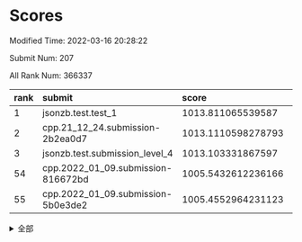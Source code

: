# Scores

Modified Time: 2022-03-16 20:28:22

Submit Num: 207

All Rank Num: 366337

| rank |               submit               |       score        |       sigma        | pk_num |
| :--- | :--------------------------------- | :----------------- | :----------------- | :----- |
| 1    | jsonzb.test.test_1                 | 1013.811065539587  | 0.8513404592802619 | 7079   |
| 2    | cpp.21_12_24.submission-2b2ea0d7   | 1013.1110598278793 | 0.8218838185681804 | 7077   |
| 3    | jsonzb.test.submission_level_4     | 1013.103331867597  | 0.7928632377481223 | 7080   |
| 54   | cpp.2022_01_09.submission-816672bd | 1005.5432612236166 | 0.7283658542430951 | 7079   |
| 55   | cpp.2022_01_09.submission-5b0e3de2 | 1005.4552964231123 | 0.7332614347605264 | 7079   |


<details>
<summary>全部</summary>

| rank |                 submit                 |       score        |       sigma        | pk_num |
| :--- | :------------------------------------- | :----------------- | :----------------- | :----- |
| 1    | jsonzb.test.test_1                     | 1013.811065539587  | 0.8513404592802619 | 7079   |
| 2    | cpp.21_12_24.submission-2b2ea0d7       | 1013.1110598278793 | 0.8218838185681804 | 7077   |
| 3    | jsonzb.test.submission_level_4         | 1013.103331867597  | 0.7928632377481223 | 7080   |
| 4    | gobigger.level_3.submission_level_3_12 | 1011.8704442352171 | 0.7742310533817335 | 7075   |
| 5    | gobigger.level_3.submission_level_3_20 | 1011.3466366954394 | 0.7614713432310871 | 7081   |
| 6    | gobigger.level_3.submission_level_3_24 | 1011.2899313365242 | 0.7614823194358284 | 7076   |
| 7    | gobigger.level_3.submission_level_3_10 | 1011.2531765483575 | 0.8040003229253536 | 7080   |
| 8    | gobigger.level_3.submission_level_3_23 | 1011.2344597869492 | 0.7511957560788101 | 7079   |
| 9    | gobigger.level_3.submission_level_3_6  | 1011.1987257997348 | 0.7819562554779625 | 7076   |
| 10   | gobigger.level_3.submission_level_3_9  | 1011.1141393552355 | 0.76995458245049   | 7082   |
| 11   | gobigger.level_3.submission_level_3_4  | 1011.0135594801134 | 0.7684576014193997 | 7082   |
| 12   | gobigger.level_3.submission_level_3_42 | 1010.965699524465  | 0.7636023689164875 | 7084   |
| 13   | gobigger.level_3.submission_level_3_17 | 1010.9074257432528 | 0.7538105132276728 | 7080   |
| 14   | gobigger.level_3.submission_level_3_25 | 1010.7830564248167 | 0.7745596777792663 | 7073   |
| 15   | gobigger.level_3.submission_level_3_26 | 1010.7234595191001 | 0.7585449442532571 | 7083   |
| 16   | gobigger.level_3.submission_level_3_47 | 1010.6909004567361 | 0.7999989041909529 | 7080   |
| 17   | gobigger.level_3.submission_level_3_39 | 1010.6596010323816 | 0.7592227779591604 | 7078   |
| 18   | gobigger.level_3.submission_level_3_5  | 1010.4659155456076 | 0.7565390466206736 | 7078   |
| 19   | gobigger.level_3.submission_level_3_31 | 1010.3444336012363 | 0.7575322565433478 | 7081   |
| 20   | gobigger.level_3.submission_level_3_14 | 1010.33608771576   | 0.7647727098359516 | 7079   |
| 21   | gobigger.level_3.submission_level_3_38 | 1010.3238649681998 | 0.7503227480907851 | 7081   |
| 22   | gobigger.level_3.submission_level_3_33 | 1010.2936712349289 | 0.7696004752671908 | 7080   |
| 23   | gobigger.level_3.submission_level_3_44 | 1010.2605694462902 | 0.7590991185229595 | 7086   |
| 24   | gobigger.level_3.submission_level_3_19 | 1010.2387938759487 | 0.7808968164378982 | 7080   |
| 25   | gobigger.level_3.submission_level_3_22 | 1010.2105013332182 | 0.7573593680681615 | 7068   |
| 26   | gobigger.level_3.submission_level_3_35 | 1010.204013160434  | 0.765328518045382  | 7077   |
| 27   | gobigger.level_3.submission_level_3_30 | 1010.198830086646  | 0.7923060180075124 | 7082   |
| 28   | gobigger.level_3.submission_level_3_48 | 1010.1809757233325 | 0.7761176486682807 | 7080   |
| 29   | gobigger.level_3.submission_level_3_45 | 1010.1529094818278 | 0.7434377144205337 | 7078   |
| 30   | gobigger.level_3.submission_level_3_34 | 1010.1468391815738 | 0.7541860099563906 | 7083   |
| 31   | gobigger.level_3.submission_level_3_7  | 1010.0885848439526 | 0.77545249657592   | 7081   |
| 32   | gobigger.level_3.submission_level_3_8  | 1010.0286224726711 | 0.756656115820395  | 7083   |
| 33   | gobigger.level_3.submission_level_3_13 | 1009.9300034834897 | 0.7565335517098029 | 7081   |
| 34   | gobigger.level_3.submission_level_3_11 | 1009.9185863756248 | 0.7692615796042321 | 7077   |
| 35   | gobigger.level_3.submission_level_3_28 | 1009.7422085949391 | 0.752182539895434  | 7083   |
| 36   | gobigger.level_3.submission_level_3_27 | 1009.7254754293132 | 0.7639342312124329 | 7078   |
| 37   | gobigger.level_3.submission_level_3_3  | 1009.6817172290359 | 0.7688845854053542 | 7073   |
| 38   | gobigger.level_3.submission_level_3_29 | 1009.6157062244537 | 0.7557964223075838 | 7073   |
| 39   | gobigger.level_3.submission_level_3_15 | 1009.4428501592364 | 0.7585048396373959 | 7078   |
| 40   | gobigger.level_3.submission_level_3_2  | 1009.4156975631078 | 0.7455052738438027 | 7078   |
| 41   | gobigger.level_3.submission_level_3_21 | 1009.3314971373168 | 0.7258893390899197 | 7075   |
| 42   | gobigger.level_3.submission_level_3_18 | 1009.3180040703462 | 0.7446875864141353 | 7079   |
| 43   | gobigger.level_3.submission_level_3_49 | 1009.1945000729477 | 0.757175128252098  | 7077   |
| 44   | gobigger.level_3.submission_level_3_37 | 1009.1864431246469 | 0.7451246882386258 | 7079   |
| 45   | gobigger.level_3.submission_level_3_36 | 1009.0652411284563 | 0.7557865880116876 | 7077   |
| 46   | gobigger.level_3.submission_level_3_16 | 1009.0299404284546 | 0.7536538558239674 | 7079   |
| 47   | gobigger.level_3.submission_level_3_1  | 1008.898839324759  | 0.7550872739525751 | 7077   |
| 48   | gobigger.level_3.submission_level_3_41 | 1008.8644218282442 | 0.7375834370087746 | 7082   |
| 49   | gobigger.level_3.submission_level_3_32 | 1008.7701384963995 | 0.755225602191307  | 7084   |
| 50   | gobigger.level_3.submission_level_3_46 | 1008.5947242082433 | 0.7281138808485658 | 7081   |
| 51   | gobigger.level_3.submission_level_3_0  | 1008.5655847666973 | 0.7514168965083258 | 7081   |
| 52   | gobigger.level_3.submission_level_3_40 | 1008.3896842338224 | 0.7364733453243366 | 7078   |
| 53   | gobigger.level_3.submission_level_3_43 | 1008.0802725356459 | 0.7373472703143322 | 7077   |
| 54   | cpp.2022_01_09.submission-816672bd     | 1005.5432612236166 | 0.7283658542430951 | 7079   |
| 55   | cpp.2022_01_09.submission-5b0e3de2     | 1005.4552964231123 | 0.7332614347605264 | 7079   |
| 56   | gobigger.level_1.submission_level_1_12 | 1004.6459226058237 | 0.7237183973445718 | 7083   |
| 57   | gobigger.level_1.submission_level_1_38 | 1004.5905199077231 | 0.7227349314977316 | 7074   |
| 58   | gobigger.level_1.submission_level_1_43 | 1004.504342251386  | 0.7167506684816899 | 7083   |
| 59   | gobigger.level_1.submission_level_1_42 | 1004.47766969393   | 0.723784340470621  | 7079   |
| 60   | gobigger.level_1.submission_level_1_41 | 1004.4418407642108 | 0.71733450768461   | 7079   |
| 61   | gobigger.level_1.submission_level_1_31 | 1004.3457157740588 | 0.7188931676429329 | 7077   |
| 62   | gobigger.level_1.submission_level_1_46 | 1004.1957396634793 | 0.7356562680452277 | 7077   |
| 63   | gobigger.level_1.submission_level_1_24 | 1004.151534116691  | 0.7247565611517098 | 7079   |
| 64   | gobigger.level_1.submission_level_1_18 | 1004.0895975921167 | 0.7218704472407776 | 7081   |
| 65   | gobigger.level_1.submission_level_1_28 | 1003.8589988369966 | 0.7197822819196383 | 7078   |
| 66   | gobigger.level_1.submission_level_1_1  | 1003.8339313866607 | 0.7129382069249071 | 7072   |
| 67   | gobigger.level_1.submission_level_1_36 | 1003.7820412309227 | 0.7106876614562823 | 7082   |
| 68   | gobigger.level_1.submission_level_1_37 | 1003.7705848136367 | 0.7244588977856099 | 7077   |
| 69   | gobigger.level_1.submission_level_1_34 | 1003.7083954894788 | 0.7088766093182937 | 7077   |
| 70   | gobigger.level_1.submission_level_1_11 | 1003.6995444056992 | 0.7250792308246714 | 7080   |
| 71   | gobigger.level_1.submission_level_1_39 | 1003.6821309767028 | 0.7083792627822846 | 7076   |
| 72   | gobigger.level_1.submission_level_1_45 | 1003.6778198862262 | 0.7153526332534647 | 7080   |
| 73   | gobigger.level_1.submission_level_1_47 | 1003.6556080266672 | 0.7258081893203815 | 7079   |
| 74   | gobigger.level_1.submission_level_1_3  | 1003.6366476812875 | 0.7190655596463839 | 7079   |
| 75   | gobigger.level_1.submission_level_1_2  | 1003.6056422808335 | 0.7311376306487483 | 7075   |
| 76   | gobigger.level_1.submission_level_1_19 | 1003.5841448510296 | 0.7299209291194281 | 7086   |
| 77   | gobigger.level_1.submission_level_1_8  | 1003.4057163927685 | 0.7129770514055178 | 7079   |
| 78   | gobigger.level_1.submission_level_1_29 | 1003.3842827758932 | 0.7163779604178303 | 7072   |
| 79   | gobigger.level_1.submission_level_1_21 | 1003.3831797282783 | 0.7193279100144839 | 7075   |
| 80   | gobigger.level_1.submission_level_1_6  | 1003.3451674242314 | 0.7102413371013114 | 7079   |
| 81   | gobigger.level_1.submission_level_1_15 | 1003.3420401743474 | 0.7198275336189517 | 7077   |
| 82   | gobigger.level_1.submission_level_1_5  | 1003.317125877707  | 0.7073681749462428 | 7077   |
| 83   | gobigger.level_1.submission_level_1_14 | 1003.2964061771866 | 0.7109869675363905 | 7083   |
| 84   | gobigger.level_1.submission_level_1_22 | 1003.2951471293709 | 0.7133270443145692 | 7080   |
| 85   | gobigger.level_1.submission_level_1_48 | 1003.2523332009515 | 0.7229844150242438 | 7079   |
| 86   | gobigger.level_1.submission_level_1_20 | 1003.1540919480241 | 0.7201560977448083 | 7079   |
| 87   | gobigger.level_1.submission_level_1_44 | 1003.1265408528308 | 0.7112072444384775 | 7090   |
| 88   | gobigger.level_1.submission_level_1_23 | 1003.0786880851366 | 0.7171470222454078 | 7085   |
| 89   | gobigger.level_1.submission_level_1_27 | 1003.0776217227325 | 0.7233280124848355 | 7071   |
| 90   | gobigger.level_1.submission_level_1_10 | 1003.0622380605984 | 0.7053155584154731 | 7085   |
| 91   | gobigger.level_1.submission_level_1_40 | 1003.0097452170087 | 0.7122473796925308 | 7072   |
| 92   | gobigger.level_1.submission_level_1_26 | 1002.9943481660198 | 0.714028892942409  | 7079   |
| 93   | gobigger.level_1.submission_level_1_7  | 1002.9398569786978 | 0.7208282570787781 | 7075   |
| 94   | gobigger.level_1.submission_level_1_9  | 1002.9014603044533 | 0.720547169667995  | 7084   |
| 95   | gobigger.level_1.submission_level_1_49 | 1002.8895225735008 | 0.7122483347809436 | 7075   |
| 96   | gobigger.level_1.submission_level_1_17 | 1002.7677156179903 | 0.7133470147602797 | 7082   |
| 97   | gobigger.level_1.submission_level_1_35 | 1002.7647792844723 | 0.7069145303605321 | 7085   |
| 98   | gobigger.level_1.submission_level_1_30 | 1002.7500523245127 | 0.7132909140656619 | 7082   |
| 99   | gobigger.level_1.submission_level_1_13 | 1002.591796503773  | 0.7109640800843343 | 7072   |
| 100  | gobigger.level_1.submission_level_1_25 | 1002.5834621851967 | 0.7299978702280374 | 7076   |
| 101  | gobigger.level_1.submission_level_1_16 | 1002.565383143133  | 0.7148377729895139 | 7081   |
| 102  | gobigger.level_1.submission_level_1_33 | 1002.3987171238922 | 0.7195793309817967 | 7082   |
| 103  | gobigger.level_1.submission_level_1_32 | 1002.3367050809622 | 0.7154412860703788 | 7075   |
| 104  | gobigger.level_1.submission_level_1_0  | 1002.1863447538618 | 0.7153796906742654 | 7079   |
| 105  | gobigger.level_1.submission_level_1_4  | 1001.5201811864627 | 0.7064208233860616 | 7073   |
| 106  | gobigger.random.submission_random_22   | 997.4729218900775  | 0.689633163622969  | 7079   |
| 107  | gobigger.random.submission_random_10   | 997.3177898908982  | 0.7068823246979681 | 7080   |
| 108  | gobigger.random.submission_random_17   | 997.2339876890086  | 0.7057028778398287 | 7076   |
| 109  | gobigger.random.submission_random_36   | 997.2187861604235  | 0.7116779522934155 | 7076   |
| 110  | gobigger.random.submission_random_16   | 997.0241054636216  | 0.7074081348249873 | 7086   |
| 111  | gobigger.random.submission_random_34   | 996.9895425513844  | 0.7081937513376767 | 7074   |
| 112  | gobigger.random.submission_random_14   | 996.9869193347254  | 0.6953726784897118 | 7081   |
| 113  | gobigger.random.submission_random_48   | 996.782751586937   | 0.7101267262512381 | 7080   |
| 114  | gobigger.random.submission_random_30   | 996.7089287662078  | 0.6979429727461683 | 7078   |
| 115  | gobigger.random.submission_random_37   | 996.6657392198186  | 0.7066925567228892 | 7075   |
| 116  | gobigger.random.submission_random_45   | 996.6271320722876  | 0.7175757213236496 | 7077   |
| 117  | gobigger.random.submission_random_47   | 996.5420823439856  | 0.7034308201292288 | 7080   |
| 118  | gobigger.random.submission_random_8    | 996.4540355204841  | 0.7101786068868241 | 7080   |
| 119  | gobigger.random.submission_random_42   | 996.3159550722294  | 0.7164087841703103 | 7078   |
| 120  | gobigger.random.submission_random_28   | 996.3018242358123  | 0.709618975794055  | 7079   |
| 121  | gobigger.random.submission_random_18   | 996.2711742989154  | 0.7086865058334246 | 7083   |
| 122  | gobigger.random.submission_random_44   | 996.2250977522365  | 0.7143140329806982 | 7079   |
| 123  | gobigger.random.submission_random_38   | 996.120508322998   | 0.7215068463108174 | 7080   |
| 124  | gobigger.random.submission_random_21   | 996.1011566148787  | 0.7153084227853371 | 7081   |
| 125  | gobigger.random.submission_random_46   | 996.0047192542967  | 0.7012295543890326 | 7078   |
| 126  | gobigger.random.submission_random_25   | 995.9397794769661  | 0.6999445088411071 | 7084   |
| 127  | gobigger.random.submission_random_31   | 995.935326136254   | 0.7149490932810796 | 7076   |
| 128  | gobigger.random.submission_random_29   | 995.9351939952995  | 0.7162432208962342 | 7083   |
| 129  | gobigger.random.submission_random_35   | 995.8845078277327  | 0.705087094866142  | 7076   |
| 130  | gobigger.random.submission_random_11   | 995.8098621565772  | 0.7090832202621019 | 7076   |
| 131  | gobigger.random.submission_random_12   | 995.8035630054154  | 0.7147793060048383 | 7080   |
| 132  | gobigger.random.submission_random_19   | 995.7925829484991  | 0.7070434608857281 | 7083   |
| 133  | gobigger.random.submission_random_49   | 995.7787278388095  | 0.7030342632868143 | 7079   |
| 134  | gobigger.random.submission_random_15   | 995.6817220534007  | 0.7181130510215139 | 7077   |
| 135  | gobigger.random.submission_random_43   | 995.6356754060695  | 0.7138693979231222 | 7080   |
| 136  | gobigger.random.submission_random_23   | 995.613463433364   | 0.7232162774661901 | 7078   |
| 137  | gobigger.random.submission_random_40   | 995.5790315459267  | 0.709654181742308  | 7079   |
| 138  | gobigger.random.submission_random_2    | 995.546199534825   | 0.7079443494189785 | 7082   |
| 139  | gobigger.random.submission_random_24   | 995.4768611121145  | 0.7301365850250882 | 7078   |
| 140  | gobigger.random.submission_random_41   | 995.4386895414727  | 0.7277642942909099 | 7086   |
| 141  | gobigger.random.submission_random_4    | 995.4048540575784  | 0.7184884857187107 | 7077   |
| 142  | gobigger.random.submission_random_13   | 995.4030682915868  | 0.7210333615130816 | 7075   |
| 143  | gobigger.random.submission_random_26   | 995.3670178845249  | 0.720277427621978  | 7079   |
| 144  | gobigger.random.submission_random_33   | 995.3353817151608  | 0.7107029295061823 | 7079   |
| 145  | gobigger.random.submission_random_3    | 995.2936684232665  | 0.7166804441560745 | 7077   |
| 146  | gobigger.random.submission_random_20   | 995.2727935455075  | 0.7177972509381771 | 7075   |
| 147  | gobigger.random.submission_random_32   | 995.1590949592551  | 0.7262620298166456 | 7072   |
| 148  | gobigger.random.submission_random_6    | 995.0359093886209  | 0.7305613984937375 | 7079   |
| 149  | gobigger.random.submission_random_5    | 995.0059553963043  | 0.7107765961562722 | 7076   |
| 150  | gobigger.random.submission_random_27   | 994.9039555665304  | 0.7049918263768254 | 7077   |
| 151  | gobigger.random.submission_random_7    | 994.8899007168335  | 0.7216547441755552 | 7077   |
| 152  | gobigger.random.submission_random_0    | 994.843916146303   | 0.7216162303417439 | 7078   |
| 153  | gobigger.level_2.submission_level_2_14 | 994.8277704344242  | 0.7459961271564213 | 7081   |
| 154  | gobigger.random.submission_random_1    | 994.7149724550077  | 0.7205986149088713 | 7080   |
| 155  | gobigger.random.submission_random_39   | 994.2862488927893  | 0.6961075484598269 | 7079   |
| 156  | gobigger.level_2.submission_level_2_40 | 994.1895056936045  | 0.7357944628030736 | 7076   |
| 157  | gobigger.random.submission_random_9    | 993.7994384380321  | 0.7394963461072644 | 7084   |
| 158  | gobigger.level_2.submission_level_2_12 | 993.7385725328078  | 0.746156794360288  | 7077   |
| 159  | gobigger.level_2.submission_level_2_24 | 993.6609972894099  | 0.7352120823802852 | 7082   |
| 160  | gobigger.level_2.submission_level_2_35 | 993.6156409385513  | 0.7252662651902952 | 7079   |
| 161  | gobigger.level_2.submission_level_2_29 | 993.2664103047957  | 0.7502794426173562 | 7075   |
| 162  | gobigger.level_2.submission_level_2_48 | 993.2364532714688  | 0.7337458096601429 | 7080   |
| 163  | gobigger.level_2.submission_level_2_45 | 993.229184862207   | 0.7355740085117509 | 7084   |
| 164  | gobigger.level_2.submission_level_2_3  | 993.0127651243158  | 0.7522765121298342 | 7081   |
| 165  | gobigger.level_2.submission_level_2_9  | 992.9779652847354  | 0.7393925684853162 | 7074   |
| 166  | gobigger.level_2.submission_level_2_41 | 992.9676896839455  | 0.7312769685636126 | 7082   |
| 167  | gobigger.level_2.submission_level_2_44 | 992.8834038278412  | 0.7328792464605259 | 7079   |
| 168  | gobigger.level_2.submission_level_2_20 | 992.7045819693351  | 0.7317760816776191 | 7075   |
| 169  | gobigger.level_2.submission_level_2_37 | 992.6261681723291  | 0.7439714103177115 | 7080   |
| 170  | gobigger.level_2.submission_level_2_19 | 992.5905877246471  | 0.7419781982156505 | 7078   |
| 171  | gobigger.level_2.submission_level_2_4  | 992.3507382420597  | 0.7453665209343034 | 7075   |
| 172  | gobigger.level_2.submission_level_2_21 | 992.3099915180414  | 0.734516696130432  | 7077   |
| 173  | gobigger.level_2.submission_level_2_11 | 992.3096644571359  | 0.7282991049816346 | 7076   |
| 174  | gobigger.level_2.submission_level_2_30 | 992.168761352679   | 0.7532784797172376 | 7081   |
| 175  | gobigger.level_2.submission_level_2_23 | 992.1555465670608  | 0.7368857460130178 | 7081   |
| 176  | gobigger.level_2.submission_level_2_13 | 992.1394133686669  | 0.7405981386879833 | 7076   |
| 177  | gobigger.level_2.submission_level_2_33 | 992.0639686795712  | 0.7434996224849577 | 7079   |
| 178  | gobigger.level_2.submission_level_2_18 | 992.0574283018882  | 0.7433354769583499 | 7078   |
| 179  | gobigger.level_2.submission_level_2_7  | 992.0047720275162  | 0.7603052454030065 | 7083   |
| 180  | gobigger.level_2.submission_level_2_16 | 991.9894239246086  | 0.7560059834079296 | 7083   |
| 181  | gobigger.level_2.submission_level_2_15 | 991.9830528587626  | 0.7467501386391359 | 7080   |
| 182  | gobigger.level_2.submission_level_2_26 | 991.9700174470119  | 0.7569034690010285 | 7078   |
| 183  | gobigger.level_2.submission_level_2_31 | 991.9555491815511  | 0.7516521050316213 | 7078   |
| 184  | gobigger.level_2.submission_level_2_6  | 991.9453198894901  | 0.7432752810161961 | 7078   |
| 185  | gobigger.level_2.submission_level_2_27 | 991.8411106439827  | 0.7231765253646593 | 7076   |
| 186  | gobigger.level_2.submission_level_2_10 | 991.7978080930724  | 0.7545781688962971 | 7081   |
| 187  | gobigger.level_2.submission_level_2_5  | 991.7723095785057  | 0.739903458948448  | 7078   |
| 188  | gobigger.level_2.submission_level_2_22 | 991.7425190185947  | 0.7551580688647517 | 7078   |
| 189  | gobigger.level_2.submission_level_2_36 | 991.6607393023445  | 0.7556424654625264 | 7080   |
| 190  | gobigger.level_2.submission_level_2_0  | 991.6344817629857  | 0.7598813270179832 | 7078   |
| 191  | gobigger.level_2.submission_level_2_43 | 991.5546725461837  | 0.7438391259730369 | 7085   |
| 192  | gobigger.level_2.submission_level_2_49 | 991.4379015627696  | 0.7515359591213405 | 7083   |
| 193  | gobigger.level_2.submission_level_2_39 | 991.4025805452695  | 0.7636217988452477 | 7080   |
| 194  | gobigger.level_2.submission_level_2_38 | 991.3822499864164  | 0.7399000331198379 | 7086   |
| 195  | gobigger.level_2.submission_level_2_8  | 991.3550558019701  | 0.7556973492914307 | 7079   |
| 196  | gobigger.level_2.submission_level_2_42 | 991.2738757173062  | 0.7437548117464825 | 7084   |
| 197  | gobigger.level_2.submission_level_2_25 | 991.2574224927065  | 0.7521211557258177 | 7079   |
| 198  | gobigger.level_2.submission_level_2_32 | 991.1971533373203  | 0.7434658327542442 | 7082   |
| 199  | gobigger.level_2.submission_level_2_2  | 991.0556527067259  | 0.7367905119967185 | 7076   |
| 200  | gobigger.level_2.submission_level_2_47 | 991.0152521234472  | 0.7625999477127208 | 7082   |
| 201  | gobigger.level_2.submission_level_2_17 | 990.7877875934644  | 0.7518391859389923 | 7080   |
| 202  | gobigger.level_2.submission_level_2_46 | 990.5630824292175  | 0.7549837167719056 | 7081   |
| 203  | gobigger.level_2.submission_level_2_34 | 989.9830025568987  | 0.7728117676055966 | 7075   |
| 204  | gobigger.level_2.submission_level_2_28 | 989.8709149604246  | 0.7648015736420443 | 7080   |
| 205  | gobigger.level_2.submission_level_2_1  | 989.3470204495504  | 0.772279731801056  | 7080   |
| 206  | gobigger.none.submission_none_0        | 978.0765627670017  | 1.2390226241377005 | 7083   |
| 207  | gobigger.none.submission_none_1        | 973.7124871946517  | 1.7440612387769687 | 7075   |

</details>